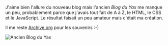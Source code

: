 <!-- title: Souvenir de blog -->
<!-- categories: Blog -->

J'aime bien l'allure du nouveau blog mais l'ancien *Blog du Yax* me manque un peu<!-- more -->, probablement parce que j'avais tout fait de A à Z, le HTML, le CSS et le JavaScript. Le résultat faisait un peu amateur mais c'était ma création.

Il me reste [Archive.org](https://web.archive.org/web/20180331143503/https://blogduyax.madyanne.fr/) pour les souvenirs :-) 

![Ancien Blog du Yax]({{site.baseurl}}/images/2019/blogduyax.png)
